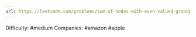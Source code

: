 ```yaml
---
url: https://leetcode.com/problems/sum-of-nodes-with-even-valued-grandparent
---
```


Difficulty: #medium
Companies: #amazon #apple